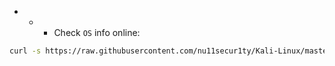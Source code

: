 - - - Check `OS` info online:
```bash
curl -s https://raw.githubusercontent.com/nu11secur1ty/Kali-Linux/master/info_OS/info.sh | bash
```
